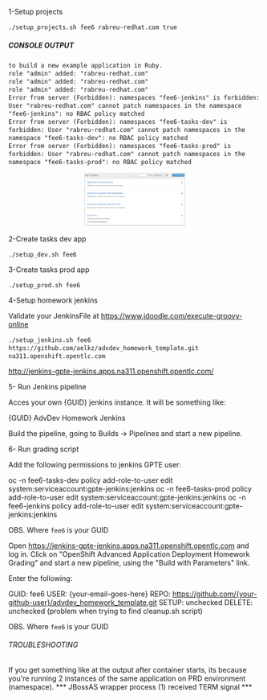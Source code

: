 1-Setup projects

```
./setup_projects.sh fee6 rabreu-redhat.com true
```

##### CONSOLE OUTPUT
```
to build a new example application in Ruby.
role "admin" added: "rabreu-redhat.com"
role "admin" added: "rabreu-redhat.com"
role "admin" added: "rabreu-redhat.com"
Error from server (Forbidden): namespaces "fee6-jenkins" is forbidden: User "rabreu-redhat.com" cannot patch namespaces in the namespace "fee6-jenkins": no RBAC policy matched
Error from server (Forbidden): namespaces "fee6-tasks-dev" is forbidden: User "rabreu-redhat.com" cannot patch namespaces in the namespace "fee6-tasks-dev": no RBAC policy matched
Error from server (Forbidden): namespaces "fee6-tasks-prod" is forbidden: User "rabreu-redhat.com" cannot patch namespaces in the namespace "fee6-tasks-prod": no RBAC policy matched
```

<p align="center">
<img src="https://raw.githubusercontent.com/aelkz/advdev_homework_template/master/openshift-tasks/_images/01.png" width="40%" height="40%" />
</p>

2-Create tasks dev app

```
./setup_dev.sh fee6
```

3-Create tasks prod app

```
./setup_prod.sh fee6
```

4-Setup homework jenkins

Validate your JenkinsFile at https://www.jdoodle.com/execute-groovy-online

```
./setup_jenkins.sh fee6 https://github.com/aelkz/advdev_homework_template.git na311.openshift.opentlc.com
```

http://jenkins-gpte-jenkins.apps.na311.openshift.opentlc.com/

5- Run Jenkins pipeline

Acces your own {GUID} jenkins instance. 
It will be something like:

{GUID} AdvDev Homework Jenkins

Build the pipeline, going to Builds -> Pipelines
and start a new pipeline.

6- Run grading script

Add the following permissions to jenkins GPTE user:

oc -n fee6-tasks-dev policy add-role-to-user edit system:serviceaccount:gpte-jenkins:jenkins
oc -n fee6-tasks-prod policy add-role-to-user edit system:serviceaccount:gpte-jenkins:jenkins
oc -n fee6-jenkins policy add-role-to-user edit system:serviceaccount:gpte-jenkins:jenkins

OBS. Where `fee6` is your GUID

Open https://jenkins-gpte-jenkins.apps.na311.openshift.opentlc.com and log in.
Click on "OpenShift Advanced Application Deployment Homework Grading" and start a new pipeline,
using the "Build with Parameters" link.

Enter the following:

GUID: fee6
USER: {your-email-goes-here}
REPO: https://github.com/{your-github-user}/advdev_homework_template.git
SETUP: unchecked
DELETE: unchecked (problem when trying to find cleanup.sh script)

OBS. Where `fee6` is your GUID



###### TROUBLESHOOTING
If you get something like at the output after container starts, its because you're running 2 instances of the same application on PRD environment (namespace).
*** JBossAS wrapper process (1) received TERM signal ***
